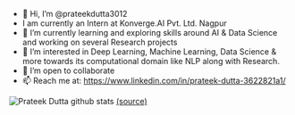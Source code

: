 - 👋 Hi, I’m @prateekdutta3012
- I am currently an Intern at Konverge.AI Pvt. Ltd. Nagpur
- 🌱 I’m currently learning and exploring skills around AI & Data Science and working on several Research projects
- 👀 I’m interested in Deep Learning, Machine Learning, Data Science  & more towards its computational domain like NLP along with Research. 
- 💞️ I’m open to collaborate
- 📫 Reach me at: https://www.linkedin.com/in/prateek-dutta-3622821a1/

![Prateek Dutta github stats](https://github-readme-stats.vercel.app/api?username=prateekdutta3012&show_icons=true)
 [(source)](https://github.com/anuraghazra/github-readme-stats)

<!---
prateekdutta3012/prateekdutta3012 is a ✨ special ✨ repository because its `README.md` (this file) appears on your GitHub profile.
You can click the Preview link to take a look at your changes.
--->
